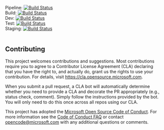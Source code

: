 
Pipeline: [![Build Status](https://dev.azure.com/LeoDemo0024/MultiStagePipeline/_apis/build/status/mslearn-tailspin-spacegame-web-deploy?branchName=release)](https://dev.azure.com/LeoDemo0024/MultiStagePipeline/_build/latest?definitionId=5&branchName=release)
<br />
Build: [![Build Status](https://dev.azure.com/LeoDemo0024/MultiStagePipeline/_apis/build/status/mslearn-tailspin-spacegame-web-deploy?branchName=release&stageName=Build%20the%20web%20application&jobName=Build%20job)](https://dev.azure.com/LeoDemo0024/MultiStagePipeline/_build/latest?definitionId=5&branchName=release)
<br />
Dev: [![Build Status](https://dev.azure.com/LeoDemo0024/MultiStagePipeline/_apis/build/status/mslearn-tailspin-spacegame-web-deploy?branchName=release&stageName=Deploy%20to%20the%20dev%20environment&jobName=Deploy)](https://dev.azure.com/LeoDemo0024/MultiStagePipeline/_build/latest?definitionId=5&branchName=release)
<br />
Test: [![Build Status](https://dev.azure.com/LeoDemo0024/MultiStagePipeline/_apis/build/status/mslearn-tailspin-spacegame-web-deploy?branchName=release&stageName=Deploy%20to%20the%20test%20environment&jobName=Deploy)](https://dev.azure.com/LeoDemo0024/MultiStagePipeline/_build/latest?definitionId=5&branchName=release)
<br />
Staging: [![Build Status](https://dev.azure.com/LeoDemo0024/MultiStagePipeline/_apis/build/status/mslearn-tailspin-spacegame-web-deploy?branchName=release&stageName=Deploy%20to%20the%20staging%20environment&jobName=Deploy)](https://dev.azure.com/LeoDemo0024/MultiStagePipeline/_build/latest?definitionId=5&branchName=release)
<br /><br />
## Contributing

This project welcomes contributions and suggestions.  Most contributions require you to agree to a
Contributor License Agreement (CLA) declaring that you have the right to, and actually do, grant us
the rights to use your contribution. For details, visit https://cla.opensource.microsoft.com.

When you submit a pull request, a CLA bot will automatically determine whether you need to provide
a CLA and decorate the PR appropriately (e.g., status check, comment). Simply follow the instructions
provided by the bot. You will only need to do this once across all repos using our CLA.

This project has adopted the [Microsoft Open Source Code of Conduct](https://opensource.microsoft.com/codeofconduct/).
For more information see the [Code of Conduct FAQ](https://opensource.microsoft.com/codeofconduct/faq/) or
contact [opencode@microsoft.com](mailto:opencode@microsoft.com) with any additional questions or comments.